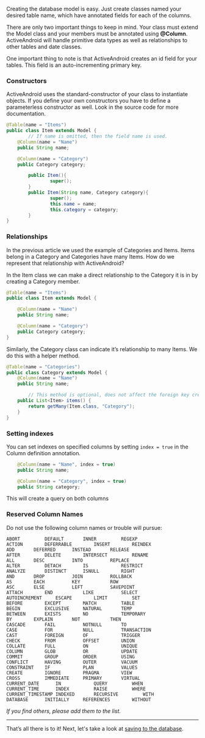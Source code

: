 Creating the database model is easy. Just create classes named your desired table name, which have annotated fields for each of the columns.

There are only two important things to keep in mind. Your class must extend the Model class and your members must be annotated using **@Column**. ActiveAndroid will handle primitive data types as well as relationships to other tables and date classes.

One important thing to note is that ActiveAndroid creates an id field for your tables. This field is an auto-incrementing primary key.

### Constructors
ActiveAndroid uses the standard-constructor of your class to instantiate objects. If you define your own constructors you have to define a parameterless constructor as well. Look in the source code for more documentation.

```java
@Table(name = "Items")
public class Item extends Model {
        // If name is omitted, then the field name is used.
	@Column(name = "Name")
	public String name;

	@Column(name = "Category")
	public Category category;

        public Item(){
                super();
        }
        public Item(String name, Category category){
                super();
                this.name = name;
                this.category = category;
        }
}
```

### Relationships

In the previous article we used the example of Categories and Items. Items belong in a Category and Categories have many Items. How do we represent that relationship with ActiveAndroid?

In the Item class we can make a direct relationship to the Category it is in by creating a Category member.

```java
@Table(name = "Items")
public class Item extends Model {

	@Column(name = "Name")
	public String name;

	@Column(name = "Category")
	public Category category;
}
```

Similarly, the Category class can indicate it’s relationship to many Items. We do this with a helper method.

```java
@Table(name = "Categories")
public class Category extends Model {
	@Column(name = "Name")
	public String name;

        // This method is optional, does not affect the foreign key creation.
	public List<Item> items() {
		return getMany(Item.class, "Category");
	}
}
```

### Setting indexes

You can set indexes on specified columns by setting `index = true` in the Column definition annotation.

```java
	@Column(name = "Name", index = true)
	public String name;

	@Column(name = "Category", index = true)
	public String category;
```

This will create a query on both columns

### Reserved Column Names

Do not use the following column names or trouble will pursue:
```
ABORT		  DEFAULT	    INNER	      REGEXP
ACTION		  DEFERRABLE	    INSERT	      REINDEX
ADD		  DEFERRED	    INSTEAD	      RELEASE
AFTER		  DELETE	    INTERSECT	      RENAME
ALL		  DESC		    INTO	      REPLACE
ALTER		  DETACH	    IS		      RESTRICT
ANALYZE		  DISTINCT	    ISNULL	      RIGHT
AND		  DROP		    JOIN	      ROLLBACK
AS		  EACH		    KEY		      ROW
ASC		  ELSE		    LEFT	      SAVEPOINT
ATTACH		  END		    LIKE	      SELECT
AUTOINCREMENT	  ESCAPE	    LIMIT	      SET
BEFORE		  EXCEPT	    MATCH	      TABLE
BEGIN		  EXCLUSIVE	    NATURAL	      TEMP
BETWEEN		  EXISTS	    NO		      TEMPORARY
BY		  EXPLAIN	    NOT		      THEN
CASCADE		  FAIL		    NOTNULL	      TO
CASE		  FOR		    NULL	      TRANSACTION
CAST		  FOREIGN	    OF		      TRIGGER
CHECK		  FROM		    OFFSET	      UNION
COLLATE		  FULL		    ON		      UNIQUE
COLUMN		  GLOB		    OR		      UPDATE
COMMIT		  GROUP		    ORDER	      USING
CONFLICT	  HAVING	    OUTER	      VACUUM
CONSTRAINT	  IF		    PLAN	      VALUES
CREATE		  IGNORE	    PRAGMA	      VIEW
CROSS		  IMMEDIATE	    PRIMARY	      VIRTUAL
CURRENT_DATE	  IN		    QUERY	      WHEN
CURRENT_TIME	  INDEX		    RAISE	      WHERE
CURRENT_TIMESTAMP INDEXED	    RECURSIVE	      WITH
DATABASE	  INITIALLY	    REFERENCES	      WITHOUT
```

*If you find others, please add them to the list.*

--------------------------------------------------------

That’s all there is to it! Next, let's take a look at [saving to the database](Saving-to-the-database).